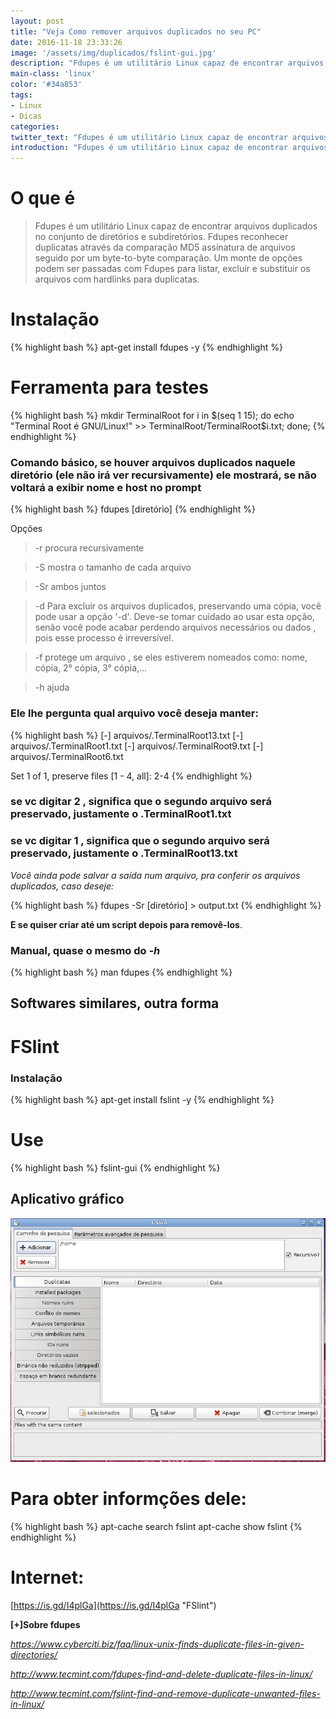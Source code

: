```yaml
---
layout: post
title: "Veja Como remover arquivos duplicados no seu PC"
date: 2016-11-18 23:33:26
image: '/assets/img/duplicados/fslint-gui.jpg'
description: "Fdupes é um utilitário Linux capaz de encontrar arquivos duplicados no conjunto de diretórios e subdiretórios."
main-class: 'linux'
color: '#34a853'
tags:
- Linux
- Dicas
categories:
twitter_text: "Fdupes é um utilitário Linux capaz de encontrar arquivos duplicados no conjunto de diretórios e subdiretórios."
introduction: "Fdupes é um utilitário Linux capaz de encontrar arquivos duplicados no conjunto de diretórios e subdiretórios."
---
```


# O que é

>Fdupes é um utilitário Linux capaz de encontrar arquivos duplicados no conjunto de diretórios e subdiretórios. Fdupes reconhecer duplicatas através da comparação MD5 assinatura de arquivos seguido por um byte-to-byte comparação. Um monte de opções podem ser passadas com Fdupes para listar, excluir e substituir os arquivos com hardlinks para duplicatas.

# Instalação

{% highlight bash %}
apt-get install fdupes -y
{% endhighlight %}

# Ferramenta para testes

{% highlight bash %}
mkdir TerminalRoot
for i in $(seq 1 15); do echo "Terminal Root é GNU/Linux!" >> TerminalRoot/TerminalRoot$i.txt; done;
{% endhighlight %}

### Comando básico, se houver arquivos duplicados naquele diretório (ele não irá ver recursivamente) ele mostrará, se não voltará a exibir nome e host no prompt

{% highlight bash %}
fdupes [diretório]
{% endhighlight %}

Opções

>-r	procura recursivamente

>-S	mostra o tamanho de cada arquivo

>-Sr ambos juntos

>-d	Para excluir os arquivos duplicados, preservando uma cópia, você pode usar a opção '-d'. Deve-se tomar cuidado ao usar esta opção, senão você pode acabar perdendo arquivos necessários ou dados , pois esse processo é irreversível.

>-f	protege um arquivo , se eles estiverem nomeados como: nome, cópia, 2° cópia, 3° cópia,...

>-h 	ajuda

### Ele lhe pergunta qual arquivo você deseja manter:

{% highlight bash %}
   [-] arquivos/.TerminalRoot13.txt
   [-] arquivos/.TerminalRoot1.txt
   [-] arquivos/.TerminalRoot9.txt
   [-] arquivos/.TerminalRoot6.txt

Set 1 of 1, preserve files [1 - 4, all]: 2-4
{% endhighlight %}

### se vc digitar 2 , significa que o segundo arquivo será preservado, justamente o .TerminalRoot1.txt

### se vc digitar 1 , significa que o segundo arquivo será preservado, justamente o .TerminalRoot13.txt


*Você ainda pode salvar a saída num arquivo, pra conferir os arquivos duplicados, caso deseje:*

{% highlight bash %}
fdupes -Sr [diretório] > output.txt
{% endhighlight %}

__E se quiser criar até um script depois para removê-los__. 

### Manual, quase o mesmo do *-h*

{% highlight bash %}
man fdupes
{% endhighlight %}

## Softwares similares, outra forma

# FSlint

### Instalação

{% highlight bash %}
apt-get install fslint -y
{% endhighlight %}

# Use

{% highlight bash %}
fslint-gui
{% endhighlight %}

## Aplicativo gráfico


![FSlint](/assets/img/duplicados/fslint-gui.jpg "FSlint")

# Para obter informções dele:

{% highlight bash %}
apt-cache search fslint
apt-cache show fslint
{% endhighlight %}

# Internet:

[https://is.gd/I4plGa](https://is.gd/I4plGa "FSlint")

__[+]Sobre fdupes__

*https://www.cyberciti.biz/faq/linux-unix-finds-duplicate-files-in-given-directories/*

*http://www.tecmint.com/fdupes-find-and-delete-duplicate-files-in-linux/*

*http://www.tecmint.com/fslint-find-and-remove-duplicate-unwanted-files-in-linux/*
